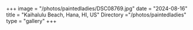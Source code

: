 +++
image = "/photos/paintedladies/DSC08769.jpg"
date = "2024-08-16"
title = "Kaihalulu Beach, Hana, HI, US"
Directory ="/photos/paintedladies"
type = "gallery"
+++
